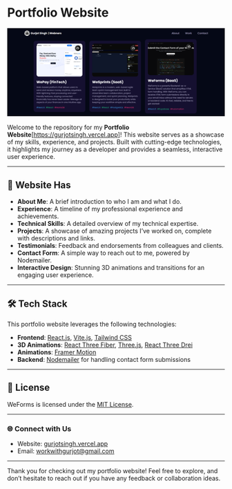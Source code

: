 # Portfolio Website

![Portfolio Website Banner](https://raw.githubusercontent.com/gurjotsingh22022/My_Portfolio/refs/heads/main/public/projects.png)

Welcome to the repository for my **Portfolio Website**[https://gurjotsingh.vercel.app]! This website serves as a showcase of my skills, experience, and projects. Built with cutting-edge technologies, it highlights my journey as a developer and provides a seamless, interactive user experience.

---

## 🌟 Website Has

- **About Me**: A brief introduction to who I am and what I do.
- **Experience**: A timeline of my professional experience and achievements.
- **Technical Skills**: A detailed overview of my technical expertise.
- **Projects**: A showcase of amazing projects I’ve worked on, complete with descriptions and links.
- **Testimonials**: Feedback and endorsements from colleagues and clients.
- **Contact Form**: A simple way to reach out to me, powered by Nodemailer.
- **Interactive Design**: Stunning 3D animations and transitions for an engaging user experience.

---

## 🛠 Tech Stack

This portfolio website leverages the following technologies:

- **Frontend**: [React.js](https://reactjs.org/), [Vite.js](https://vitejs.dev/), [Tailwind CSS](https://tailwindcss.com/)
- **3D Animations**: [React Three Fiber](https://docs.pmnd.rs/react-three-fiber/getting-started/introduction), [Three.js](https://threejs.org/), [React Three Drei](https://github.com/pmndrs/drei)
- **Animations**: [Framer Motion](https://www.framer.com/motion/)
- **Backend**: [Nodemailer](https://nodemailer.com/) for handling contact form submissions

---

## 📜 License

WeForms is licensed under the [MIT License](LICENSE).

---

### 🌐 Connect with Us

- Website: [gurjotsingh.vercel.app](https://gurjotsingh.vercel.app)
- Email: [workwithgurjot@gmail.com](mailto:workwithgurjot@gmail.com)

---

Thank you for checking out my portfolio website! Feel free to explore, and don’t hesitate to reach out if you have any feedback or collaboration ideas.
